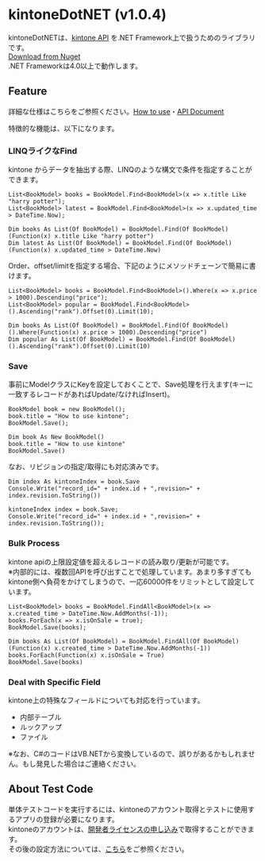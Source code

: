 kintoneDotNET (v1.0.4)
=============

kintoneDotNETは、[kintone API](https://developers.cybozu.com/ja/kintone-api/common-appapi.html) を.NET Framework上で扱うためのライブラリです。  
[Download from Nuget](https://www.nuget.org/packages/kintoneDotNET)  
.NET Frameworkは4.0以上で動作します。

## Feature
詳細な仕様はこちらをご参照ください。[How to use](https://github.com/icoxfog417/kintoneDotNET/wiki/How-to-use-kintoneDotNET)・[API Document](http://icoxfog417.github.io/kintoneDotNET/Index.html)  

特徴的な機能は、以下になります。 

### LINQライクなFind
kintone からデータを抽出する際、LINQのような構文で条件を指定することができます。  

```
List<BookModel> books = BookModel.Find<BookModel>(x => x.title Like "harry potter");
List<BookModel> latest = BookModel.Find<BookModel>(x => x.updated_time > DateTime.Now);
```

```
Dim books As List(Of BookModel) = BookModel.Find(Of BookModel)(Function(x) x.title Like "harry potter")
Dim latest As List(Of BookModel) = BookModel.Find(Of BookModel)(Function(x) x.updated_time > DateTime.Now)
```

Order、offset/limitを指定する場合、下記のようにメソッドチェーンで簡易に書けます。

```
List<BookModel> books = BookModel.Find<BookModel>().Where(x => x.price > 1000).Descending("price");
List<BookModel> popular = BookModel.Find<BookModel>().Ascending("rank").Offset(0).Limit(10);
```

```
Dim books As List(Of BookModel) = BookModel.Find(Of BookModel)().Where(Function(x) x.price > 1000).Descending("price")
Dim popular As List(Of BookModel) = BookModel.Find(Of BookModel)().Ascending("rank").Offset(0).Limit(10)
```

### Save
事前にModelクラスにKeyを設定しておくことで、Save処理を行えます(キーに一致するレコードがあればUpdate/なければInsert)。  

```
BookModel book = new BookModel();
book.title = "How to use kintone";
BookModel.Save();
```

```
Dim book As New BookModel()
book.title = "How to use kintone"
BookModel.Save()
```

なお、リビジョンの指定/取得にも対応済みです。

```
Dim index As kintoneIndex = book.Save
Console.Write("record_id=" + index.id + ",revision=" + index.revision.ToString())
```

```
kintoneIndex index = book.Save;
Console.Write("record_id=" + index.id + ",revision=" + index.revision.ToString());
```

### Bulk Process
kintone apiの上限設定値を超えるレコードの読み取り/更新が可能です。  
※内部的には、複数回APIを呼び出すことで処理しています。あまり多すぎてもkintone側へ負荷をかけてしまうので、一応60000件をリミットとして設定しています。

```
List<BookModel> books = BookModel.FindAll<BookModel>(x => x.created_time > DateTime.Now.AddMonths(-1));
books.ForEach(x => x.isOnSale = true);
BookModel.Save(books);
```

```
Dim books As List(Of BookModel) = BookModel.FindAll(Of BookModel)(Function(x) x.created_time > DateTime.Now.AddMonths(-1))
books.ForEach(Function(x) x.isOnSale = True)
BookModel.Save(books)
```

### Deal with Specific Field
kintone上の特殊なフィールドについても対応を行っています。

* 内部テーブル
* ルックアップ
* ファイル

※なお、C#のコードはVB.NETから変換しているので、誤りがあるかもしれません。もし発見した場合はご連絡ください。

## About Test Code
単体テストコードを実行するには、kintoneのアカウント取得とテストに使用するアプリの登録が必要になります。  
kintoneのアカウントは、[開発者ライセンスの申し込み](https://cybozudev.zendesk.com/hc/ja)で取得することができます。  
その後の設定方法については、[こちら](https://github.com/icoxfog417/kintoneDotNET/wiki/How-to-Run-Test-Code)をご参照ください。

